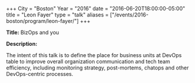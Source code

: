 +++
City = "Boston"
Year = "2016"
date = "2016-06-20T18:00:00-05:00"
title = "Leon Fayer"
type = "talk"
aliases = ["/events/2016-boston/program/leon-fayer/"]
+++

<div class="span-15  ">
  <div class="span-15  last ">
  <p><strong>Title:</strong>
  BizOps and you
  </p>

  <p><strong>Description:</strong></p>

  <p>
  The intent of this talk is to define the place for business units at DevOps table to improve overall organization communication and tech team efficiency, including monitoring strategy, post-mortems, chatops and other DevOps-centric processes.
  </p>
  </div>
</div>
